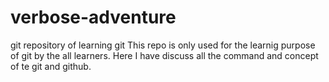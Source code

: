 # verbose-adventure

git repository of learning git
This repo is only used for the learnig purpose of git by the all learners.
Here I have discuss all the command and concept of te git and github.
